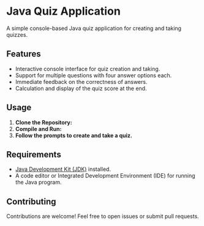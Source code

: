 # Java Quiz Application
A simple console-based Java quiz application for creating and taking quizzes.

## Features
- Interactive console interface for quiz creation and taking.
- Support for multiple questions with four answer options each.
- Immediate feedback on the correctness of answers.
- Calculation and display of the quiz score at the end.

## Usage
1. **Clone the Repository:**
2. **Compile and Run:**
3. **Follow the prompts to create and take a quiz.**

## Requirements

- [Java Development Kit (JDK)](https://www.oracle.com/java/technologies/) installed.
- A code editor or Integrated Development Environment (IDE) for running the Java program.

## Contributing

Contributions are welcome! Feel free to open issues or submit pull requests.
